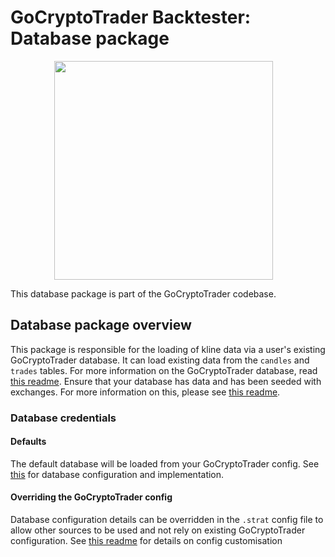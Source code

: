 # GoCryptoTrader Backtester: Database package

<img src="/backtester/common/backtester.png?raw=true" width="350px" height="350px" hspace="70">



This database package is part of the GoCryptoTrader codebase.

## Database package overview

This package is responsible for the loading of kline data via a user's existing GoCryptoTrader database. It can load existing data from the `candles` and `trades` tables.
For more information on the GoCryptoTrader database, read [this readme](/database/README.md).
Ensure that your database has data and has been seeded with exchanges. For more information on this, please see [this readme](/cmd/dbseed/README.md).

### Database credentials
#### Defaults
The default database will be loaded from your GoCryptoTrader config. See [this](/database) for database configuration and implementation.

#### Overriding the GoCryptoTrader config
Database configuration details can be overridden in the `.strat` config file to allow other sources to be used and not rely on existing GoCryptoTrader configuration. See [this readme](/backtester/config/README.md) for details on config customisation


